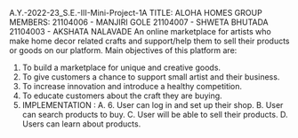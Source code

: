 A.Y.-2022-23_S.E.-III-Mini-Project-1A
TITLE: ALOHA HOMES
GROUP MEMBERS:
21104006 - MANJIRI GOLE
21104007 - SHWETA BHUTADA
21104003 - AKSHATA NALAVADE
An online marketplace for artists who make home decor related crafts and
support/help them to sell their products or goods on our platform.
Main objectives of this platform are:
1. To build a marketplace for unique and creative goods.
2. To give customers a chance to support small artist and their business.
3. To increase innovation and introduce a healthy competition.
4. To educate customers about the craft they are buying.
5. IMPLEMENTATION :
A. 6. User can log in and set up their shop.
B. User can search products to buy.
C. User will be able to sell their products.
D. Users can learn about products.
